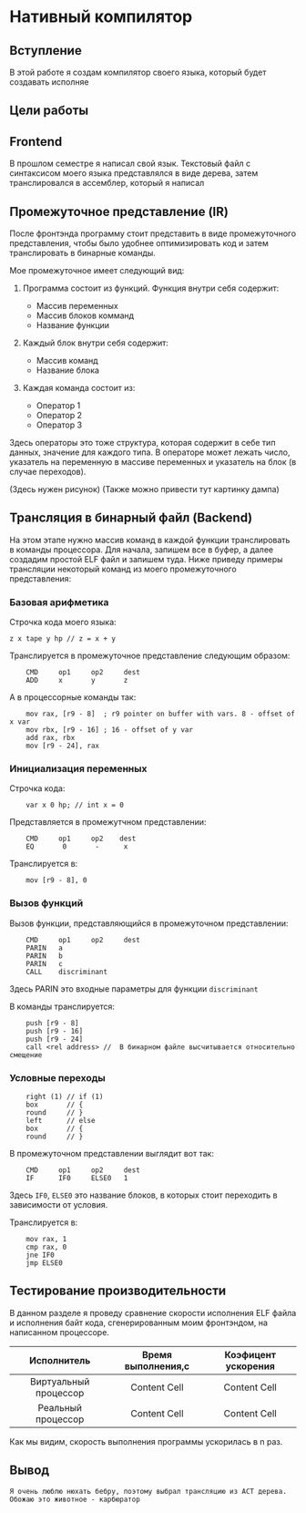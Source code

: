 # Нативный компилятор
## Вступление
В этой работе я создам компилятор своего языка, который будет создавать исполняе
## Цели работы

## Frontend
В прошлом семестре я написал свой язык. Текстовый файл с синтаксисом моего языка представлялся в виде дерева, затем транслировался в ассемблер, который я написал
## Промежуточное представление (IR)
После фронтэнда программу стоит представить в виде промежуточного представления, чтобы было удобнее оптимизировать код и затем транслировать в бинарные команды.

Мое промежуточное имеет следующий вид:

1. Программа состоит из функций. Функция внутри себя содержит:

    * Массив переменных
    * Массив блоков комманд
    * Название функции


2. Каждый блок внутри себя содержит:
    * Массив команд
    * Название блока

3. Каждая команда состоит из:
    * Оператор 1
    * Оператор 2
    * Оператор 3

Здесь операторы это тоже структура, которая содержит в себе тип данных, значение для каждого типа. В операторе может лежать число, указатель на переменную в массиве переменных и указатель на блок (в случае переходов).

(Здесь нужен рисунок)
(Также можно привести тут картинку дампа)

## Трансляция в бинарный файл (Backend)
На этом этапе нужно массив команд в каждой функции транслировать в команды процессора. Для начала, запишем все в буфер, а далее создадим простой ELF файл и запишем туда. Ниже приведу примеры трансляции некоторый команд из моего промежуточного представления:

### Базовая арифметика
Строчка кода моего языка:

 ```z x tape y hp // z = x + y```

 Транслируется в промежуточное представление следующим образом:

```
    CMD     op1     op2     dest
    ADD     x       y       z
```
А в процессорные команды так:
```
    mov rax, [r9 - 8]  ; r9 pointer on buffer with vars. 8 - offset of x var
    mov rbx, [r9 - 16] ; 16 - offset of y var
    add rax, rbx
    mov [r9 - 24], rax
```
### Инициализация переменных
Строчка кода:
```
    var x 0 hp; // int x = 0
```
Представляется в промежутчном представлении:
```
    CMD     op1     op2    dest
    EQ       0       -      x
```
Транслируется в:
```
    mov [r9 - 8], 0
```
### Вызов функций
Вызов функции, представляющийся в промежуточном представлении:
```
    CMD     op1     op2     dest
    PARIN   a
    PARIN   b
    PARIN   c
    CALL    discriminant
```
Здесь PARIN это входные параметры для функции ```discriminant```

В команды транслируется:
```
    push [r9 - 8]
    push [r9 - 16]
    push [r9 - 24]
    call <rel address> //  В бинарном файле высчитывается относительно смещение
```
### Условные переходы
```
    right (1) // if (1)
    box       // {
    round     // }
    left      // else
    box       // {
    round     // }
```
В промежуточном представлении выглядит вот так:
```
    CMD     op1     op2     dest
    IF      IF0     ELSE0   1
```
Здесь `IF0`, `ELSE0` это название блоков, в которых стоит переходить в зависимости от условия.

Транслируется в:
```
    mov rax, 1
    cmp rax, 0
    jne IF0
    jmp ELSE0
```
## Тестирование производительности
В данном разделе я проведу сравнение скорости исполнения ELF файла и исполнения байт кода, сгенерированным моим фронтэндом, на написанном процессоре.

Исполнитель | Время выполнения,c | Коэфицент ускорения
| :---: | :---: | :---:
Виртуальный процессор | Content Cell | Content Cell
Реальный процессор | Content Cell | Content Cell

Как мы видим, скорость выполнения программы ускорилась в n раз.
## Вывод
    Я очень люблю нюхать бебру, поэтому выбрал трансляцию из АСТ дерева. Обожаю это животное - карбюратор

